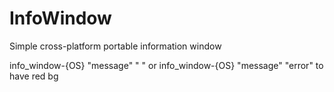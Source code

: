 # InfoWindow
Simple cross-platform portable information window

info_window-{OS} "message" " "  or
info_window-{OS} "message" "error"   to have red bg